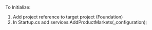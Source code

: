﻿To Initialize:

1. Add project reference to target project (Foundation)
2. In Startup.cs add services.AddProductMarkets(_configuration);